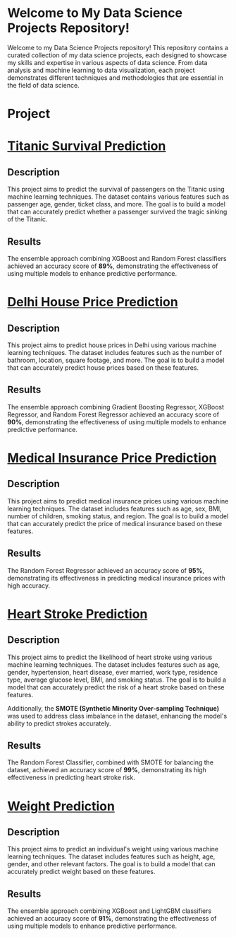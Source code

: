 # Welcome to My Data Science Projects Repository!
Welcome to my Data Science Projects repository! This repository contains a curated collection of my data science projects, each designed to showcase my skills and expertise in various aspects of data science. From data analysis and machine learning to data visualization, each project demonstrates different techniques and methodologies that are essential in the field of data science.
# Project 
# [Titanic Survival Prediction](https://github.com )

## Description
This project aims to predict the survival of passengers on the Titanic using machine learning techniques. The dataset contains various features such as passenger age, gender, ticket class, and more. The goal is to build a model that can accurately predict whether a passenger survived the tragic sinking of the Titanic.

## Results
The ensemble approach combining XGBoost and Random Forest classifiers achieved an accuracy score of **89%**, demonstrating the effectiveness of using multiple models to enhance predictive performance.
# [Delhi House Price Prediction](https://github.com/mahditajdari10/machine_learning_with_python/blob/main/Titanic_Project/your-notebook-file.ipynb)


## Description
This project aims to predict house prices in Delhi using various machine learning techniques. The dataset includes features such as the number of bathroom, location, square footage, and more. The goal is to build a model that can accurately predict house prices based on these features.

## Results
The ensemble approach combining Gradient Boosting Regressor, XGBoost Regressor, and Random Forest Regressor achieved an accuracy score of **90%**, demonstrating the effectiveness of using multiple models to enhance predictive performance.
# [Medical Insurance Price Prediction](https://github.com/your-username/your-repo-name)

## Description
This project aims to predict medical insurance prices using various machine learning techniques. The dataset includes features such as age, sex, BMI, number of children, smoking status, and region. The goal is to build a model that can accurately predict the price of medical insurance based on these features.

## Results
The Random Forest Regressor achieved an accuracy score of **95%**, demonstrating its effectiveness in predicting medical insurance prices with high accuracy.
# [Heart Stroke Prediction](https://github.com/your-username/your-repo-name)

## Description
This project aims to predict the likelihood of heart stroke using various machine learning techniques. The dataset includes features such as age, gender, hypertension, heart disease, ever married, work type, residence type, average glucose level, BMI, and smoking status. The goal is to build a model that can accurately predict the risk of a heart stroke based on these features.

Additionally, the **SMOTE (Synthetic Minority Over-sampling Technique)** was used to address class imbalance in the dataset, enhancing the model's ability to predict strokes accurately.

## Results
The Random Forest Classifier, combined with SMOTE for balancing the dataset, achieved an accuracy score of **99%**, demonstrating its high effectiveness in predicting heart stroke risk.
# [Weight Prediction](https://github.com/your-username/your-repo-name)

## Description
This project aims to predict an individual's weight using various machine learning techniques. The dataset includes features such as height, age, gender, and other relevant factors. The goal is to build a model that can accurately predict weight based on these features.

## Results
The ensemble approach combining XGBoost and LightGBM classifiers achieved an accuracy score of **91%**, demonstrating the effectiveness of using multiple models to enhance predictive performance.

